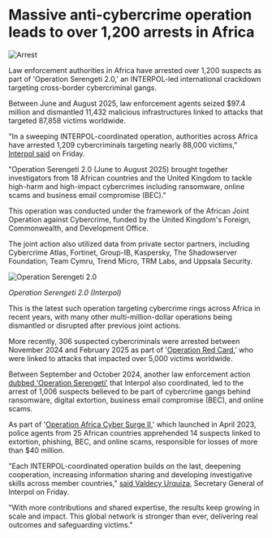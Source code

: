 # Massive anti-cybercrime operation leads to over 1,200 arrests in Africa

![Arrest](https://www.bleepstatic.com/content/hl-images/2025/06/16/law-enforcement-arrest-red.jpg)

Law enforcement authorities in Africa have arrested over 1,200 suspects as part of 'Operation Serengeti 2.0,' an INTERPOL-led international crackdown targeting cross-border cybercriminal gangs.

Between June and August 2025, law enforcement agents seized $97.4 million and dismantled 11,432 malicious infrastructures linked to attacks that targeted 87,858 victims worldwide.

"In a sweeping INTERPOL-coordinated operation, authorities across Africa have arrested 1,209 cybercriminals targeting nearly 88,000 victims," [Interpol said](https://www.interpol.int/News-and-Events/News/2025/African-authorities-dismantle-massive-cybercrime-and-fraud-networks-recover-millions) on Friday.

"Operation Serengeti 2.0 (June to August 2025) brought together investigators from 18 African countries and the United Kingdom to tackle high-harm and high-impact cybercrimes including ransomware, online scams and business email compromise (BEC)."

This operation was conducted under the framework of the African Joint Operation against Cybercrime, funded by the United Kingdom's Foreign, Commonwealth, and Development Office.

The joint action also utilized data from private sector partners, including Cybercrime Atlas, Fortinet, Group-IB, Kaspersky, The Shadowserver Foundation, Team Cymru, Trend Micro, TRM Labs, and Uppsala Security.

![Operation Serengeti 2.0](https://www.bleepstatic.com/images/news/u/1109292/2025/Operation_Serengeti_2_0.jpg)

_Operation Serengeti 2.0 (Interpol)_

This is the latest such operation targeting cybercrime rings across Africa in recent years, with many other multi-million-dollar operations being dismantled or disrupted after previous joint actions.

More recently, 306 suspected cybercriminals were arrested between November 2024 and February 2025 as part of '[Operation Red Card](https://www.bleepingcomputer.com/news/security/police-arrests-300-suspects-linked-to-african-cybercrime-rings/),' who were linked to attacks that impacted over 5,000 victims worldwide.

Between September and October 2024, another law enforcement action [dubbed 'Operation Serengeti'](https://www.bleepingcomputer.com/news/security/over-1-000-arrested-in-massive-serengeti-anti-cybercrime-operation/) that Interpol also coordinated, led to the arrest of 1,006 suspects believed to be part of cybercrime gangs behind ransomware, digital extortion, business email compromise (BEC), and online scams.

As part of '[Operation Africa Cyber Surge II](https://www.bleepingcomputer.com/news/security/interpol-arrests-14-suspected-cybercriminals-for-stealing-40-million/),' which launched in April 2023, police agents from 25 African countries apprehended 14 suspects linked to extortion, phishing, BEC, and online scams, responsible for losses of more than $40 million.

​"Each INTERPOL-coordinated operation builds on the last, deepening cooperation, increasing information sharing and developing investigative skills across member countries," [said Valdecy Urquiza](https://www.interpol.int/News-and-Events/News/2025/African-authorities-dismantle-massive-cybercrime-and-fraud-networks-recover-millions), Secretary General of Interpol on Friday.

"With more contributions and shared expertise, the results keep growing in scale and impact. This global network is stronger than ever, delivering real outcomes and safeguarding victims."